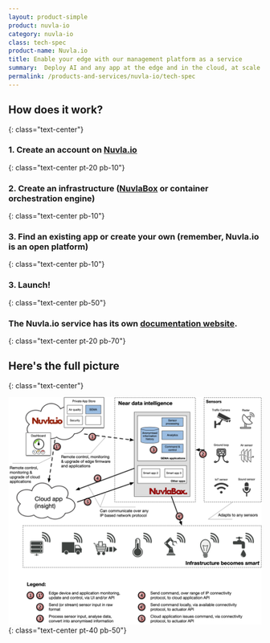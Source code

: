 ```yaml
---
layout: product-simple
product: nuvla-io
category: nuvla-io
class: tech-spec
product-name: Nuvla.io
title: Enable your edge with our management platform as a service
summary:  Deploy AI and any app at the edge and in the cloud, at scale.
permalink: /products-and-services/nuvla-io/tech-spec
---
```


## How does it work?
{: class="text-center"}

### 1. Create an account on [Nuvla.io](https://nuvla.io/ui/sign-up)
{: class="text-center pt-20 pb-10"} 
### 2. Create an infrastructure ([NuvlaBox](/products-and-services/nuvlabox/overview) or container orchestration engine)
{: class="text-center pb-10"}
### 3. Find an existing app or create your own (remember, Nuvla.io is an open platform)
{: class="text-center pb-10"}
### 3. Launch!
{: class="text-center pb-50"}

### The Nuvla.io service has its own  **[documentation website](https://docs.nuvla.io)**.
{: class="text-center pt-20 pb-70"}

## Here's the full picture
{: class="text-center"}

![Nuvla.io Detailed](/img/content/diagrams/nuvla-io-detailed.png "Nuvla.io Detailed")
{: class="text-center pt-40 pb-50"}
